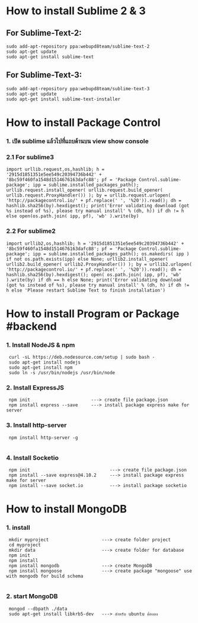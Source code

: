 # How to install Sublime 2 & 3

## For Sublime-Text-2:
```
sudo add-apt-repository ppa:webupd8team/sublime-text-2
sudo apt-get update
sudo apt-get install sublime-text

```
## For Sublime-Text-3:
```
sudo add-apt-repository ppa:webupd8team/sublime-text-3
sudo apt-get update
sudo apt-get install sublime-text-installer

```


# How to install Package Control

### 1. เปิด sublime แล้วไปที่แถบด้านบน view show console
### 2.1   For sublime3
```
import urllib.request,os,hashlib; h = '2915d1851351e5ee549c20394736b442' + '8bc59f460fa1548d1514676163dafc88'; pf = 'Package Control.sublime-package'; ipp = sublime.installed_packages_path(); urllib.request.install_opener( urllib.request.build_opener( urllib.request.ProxyHandler()) ); by = urllib.request.urlopen( 'http://packagecontrol.io/' + pf.replace(' ', '%20')).read(); dh = hashlib.sha256(by).hexdigest(); print('Error validating download (got %s instead of %s), please try manual install' % (dh, h)) if dh != h else open(os.path.join( ipp, pf), 'wb' ).write(by)
```
### 2.2   For sublime2
```
import urllib2,os,hashlib; h = '2915d1851351e5ee549c20394736b442' + '8bc59f460fa1548d1514676163dafc88'; pf = 'Package Control.sublime-package'; ipp = sublime.installed_packages_path(); os.makedirs( ipp ) if not os.path.exists(ipp) else None; urllib2.install_opener( urllib2.build_opener( urllib2.ProxyHandler()) ); by = urllib2.urlopen( 'http://packagecontrol.io/' + pf.replace(' ', '%20')).read(); dh = hashlib.sha256(by).hexdigest(); open( os.path.join( ipp, pf), 'wb' ).write(by) if dh == h else None; print('Error validating download (got %s instead of %s), please try manual install' % (dh, h) if dh != h else 'Please restart Sublime Text to finish installation')
```








# How to install Program or Package     #backend


### 1. Install NodeJS & npm
```
 curl -sL https://deb.nodesource.com/setup | sudo bash -
 sudo apt-get install nodejs
 sudo apt-get install npm
 sudo ln -s /usr/bin/nodejs /usr/bin/node

```

### 2. Install ExpressJS
```
 npm init                       ---> create file package.json
 npm install express --save     ---> install package express make for server

```

### 3. Install http-server
```
 npm install http-server -g
 
```

### 4. Install Socketio
```
 npm init                              ---> create file package.json
 npm install --save express@4.10.2     ---> install package express make for server
 npm install --save socket.io          ---> install package socketio
```




# How to install MongoDB



### 1. install
```
 mkdir myproject                    ---> create folder project
 cd myproject
 mkdir data                         ---> create folder for database
 npm init
 npm install
 npm install mongodb                ---> create MongoDB
 npm install mongoose               ---> create package "mongoose" use with mongodb for build schema
 
```

### 2. start MongoDB
```
 mongod --dbpath ./data
 sudo apt-get install libkrb5-dev   ---> สำหรับ ubuntu ต้องลง 
```
